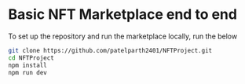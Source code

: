 # Basic NFT Marketplace end to end



To set up the repository and run the marketplace locally, run the below
```bash
git clone https://github.com/patelparth2401/NFTProject.git
cd NFTProject
npm install
npm run dev
```
